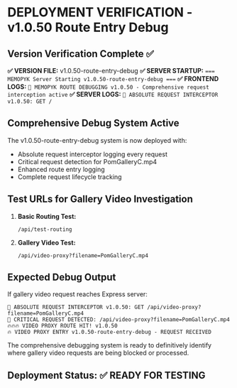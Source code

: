 # DEPLOYMENT VERIFICATION - v1.0.50 Route Entry Debug

## Version Verification Complete ✅

**✅ VERSION FILE:** v1.0.50-route-entry-debug
**✅ SERVER STARTUP:** `=== MEMOPYK Server Starting v1.0.50-route-entry-debug ===`
**✅ FRONTEND LOGS:** `🚀 MEMOPYK ROUTE DEBUGGING v1.0.50 - Comprehensive request interception active`
**✅ SERVER LOGS:** `🚨 ABSOLUTE REQUEST INTERCEPTOR v1.0.50: GET /`

## Comprehensive Debug System Active

The v1.0.50-route-entry-debug system is now deployed with:
- Absolute request interceptor logging every request
- Critical request detection for PomGalleryC.mp4
- Enhanced route entry logging
- Complete request lifecycle tracking

## Test URLs for Gallery Video Investigation

1. **Basic Routing Test:**
   ```
   /api/test-routing
   ```

2. **Gallery Video Test:**
   ```
   /api/video-proxy?filename=PomGalleryC.mp4
   ```

## Expected Debug Output

If gallery video request reaches Express server:
```
🚨 ABSOLUTE REQUEST INTERCEPTOR v1.0.50: GET /api/video-proxy?filename=PomGalleryC.mp4
🎯 CRITICAL REQUEST DETECTED: /api/video-proxy?filename=PomGalleryC.mp4
🔥🔥🔥 VIDEO PROXY ROUTE HIT! v1.0.50
🔥 VIDEO PROXY ENTRY v1.0.50-route-entry-debug - REQUEST RECEIVED
```

The comprehensive debugging system is ready to definitively identify where gallery video requests are being blocked or processed.

## Deployment Status: ✅ READY FOR TESTING